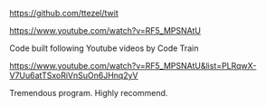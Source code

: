 https://github.com/ttezel/twit

https://www.youtube.com/watch?v=RF5_MPSNAtU

Code built following Youtube videos by Code Train 

https://www.youtube.com/watch?v=RF5_MPSNAtU&list=PLRqwX-V7Uu6atTSxoRiVnSuOn6JHnq2yV

Tremendous program.  Highly recommend.
